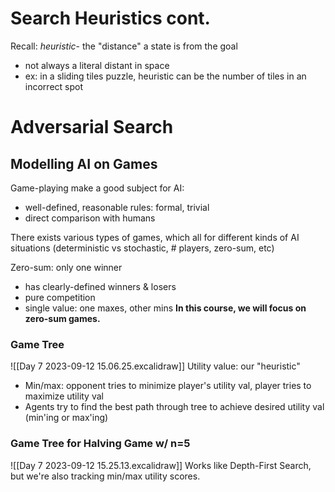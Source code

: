 # Search Heuristics cont.
Recall:
*heuristic*- the "distance" a state is from the goal
- not always a literal distant in space
- ex: in a sliding tiles puzzle, heuristic can be the number of tiles in an incorrect spot

# Adversarial Search
## Modelling AI on Games
Game-playing make a good subject for AI:
- well-defined, reasonable rules: formal, trivial
- direct comparison with humans

There exists various types of games, which all for different kinds of AI situations (deterministic vs stochastic, # players, zero-sum, etc)

Zero-sum: only one winner
- has clearly-defined winners & losers
- pure competition
- single value: one maxes, other mins
**In this course, we will focus on zero-sum games.**

### Game Tree
![[Day 7 2023-09-12 15.06.25.excalidraw]]
Utility value: our "heuristic"
- Min/max: opponent tries to minimize player's utility val, player tries to maximize utility val
- Agents try to find the best path through tree to achieve desired utility val (min'ing or max'ing)

### Game Tree for Halving Game w/ n=5
![[Day 7 2023-09-12 15.25.13.excalidraw]]
Works like Depth-First Search, but we're also tracking min/max utility scores.